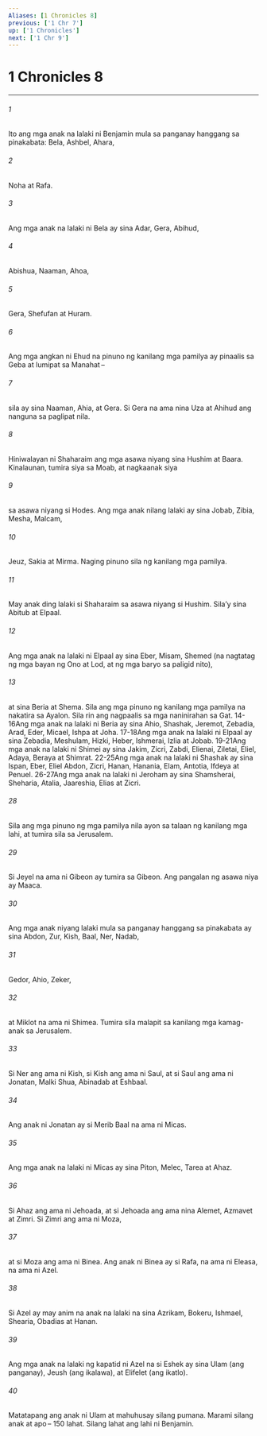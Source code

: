 ```yaml
---
Aliases: [1 Chronicles 8]
previous: ['1 Chr 7']
up: ['1 Chronicles']
next: ['1 Chr 9']
---
```

# 1 Chronicles 8

***


###### 1 


Ito ang mga anak na lalaki ni Benjamin mula sa panganay hanggang sa pinakabata: Bela, Ashbel, Ahara, 


###### 2 


Noha at Rafa. 


###### 3 


Ang mga anak na lalaki ni Bela ay sina Adar, Gera, Abihud, 


###### 4 


Abishua, Naaman, Ahoa, 


###### 5 


Gera, Shefufan at Huram. 


###### 6 


Ang mga angkan ni Ehud na pinuno ng kanilang mga pamilya ay pinaalis sa Geba at lumipat sa Manahat – 


###### 7 


sila ay sina Naaman, Ahia, at Gera. Si Gera na ama nina Uza at Ahihud ang nanguna sa paglipat nila. 


###### 8 


Hiniwalayan ni Shaharaim ang mga asawa niyang sina Hushim at Baara. Kinalaunan, tumira siya sa Moab, at nagkaanak siya 


###### 9 


sa asawa niyang si Hodes. Ang mga anak nilang lalaki ay sina Jobab, Zibia, Mesha, Malcam, 


###### 10 


Jeuz, Sakia at Mirma. Naging pinuno sila ng kanilang mga pamilya. 


###### 11 


May anak ding lalaki si Shaharaim sa asawa niyang si Hushim. Silaʼy sina Abitub at Elpaal. 


###### 12 


Ang mga anak na lalaki ni Elpaal ay sina Eber, Misam, Shemed (na nagtatag ng mga bayan ng Ono at Lod, at ng mga baryo sa paligid nito), 


###### 13 


at sina Beria at Shema. Sila ang mga pinuno ng kanilang mga pamilya na nakatira sa Ayalon. Sila rin ang nagpaalis sa mga naninirahan sa Gat. 14-16Ang mga anak na lalaki ni Beria ay sina Ahio, Shashak, Jeremot, Zebadia, Arad, Eder, Micael, Ishpa at Joha. 17-18Ang mga anak na lalaki ni Elpaal ay sina Zebadia, Meshulam, Hizki, Heber, Ishmerai, Izlia at Jobab. 19-21Ang mga anak na lalaki ni Shimei ay sina Jakim, Zicri, Zabdi, Elienai, Ziletai, Eliel, Adaya, Beraya at Shimrat. 22-25Ang mga anak na lalaki ni Shashak ay sina Ispan, Eber, Eliel Abdon, Zicri, Hanan, Hanania, Elam, Antotia, Ifdeya at Penuel. 26-27Ang mga anak na lalaki ni Jeroham ay sina Shamsherai, Sheharia, Atalia, Jaareshia, Elias at Zicri. 


###### 28 


Sila ang mga pinuno ng mga pamilya nila ayon sa talaan ng kanilang mga lahi, at tumira sila sa Jerusalem. 


###### 29 


Si Jeyel na ama ni Gibeon ay tumira sa Gibeon. Ang pangalan ng asawa niya ay Maaca. 


###### 30 


Ang mga anak niyang lalaki mula sa panganay hanggang sa pinakabata ay sina Abdon, Zur, Kish, Baal, Ner, Nadab, 


###### 31 


Gedor, Ahio, Zeker, 


###### 32 


at Miklot na ama ni Shimea. Tumira sila malapit sa kanilang mga kamag-anak sa Jerusalem. 


###### 33 


Si Ner ang ama ni Kish, si Kish ang ama ni Saul, at si Saul ang ama ni Jonatan, Malki Shua, Abinadab at Eshbaal. 


###### 34 


Ang anak ni Jonatan ay si Merib Baal na ama ni Micas. 


###### 35 


Ang mga anak na lalaki ni Micas ay sina Piton, Melec, Tarea at Ahaz. 


###### 36 


Si Ahaz ang ama ni Jehoada, at si Jehoada ang ama nina Alemet, Azmavet at Zimri. Si Zimri ang ama ni Moza, 


###### 37 


at si Moza ang ama ni Binea. Ang anak ni Binea ay si Rafa, na ama ni Eleasa, na ama ni Azel. 


###### 38 


Si Azel ay may anim na anak na lalaki na sina Azrikam, Bokeru, Ishmael, Shearia, Obadias at Hanan. 


###### 39 


Ang mga anak na lalaki ng kapatid ni Azel na si Eshek ay sina Ulam (ang panganay), Jeush (ang ikalawa), at Elifelet (ang ikatlo). 


###### 40 


Matatapang ang anak ni Ulam at mahuhusay silang pumana. Marami silang anak at apo – 150 lahat. Silang lahat ang lahi ni Benjamin.
